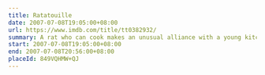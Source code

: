```yaml
---
title: Ratatouille
date: 2007-07-08T19:05:00+08:00
url: https://www.imdb.com/title/tt0382932/
summary: A rat who can cook makes an unusual alliance with a young kitchen worker at a famous restaurant.
start: 2007-07-08T19:05:00+08:00
end: 2007-07-08T20:56:00+08:00
placeId: 849VQHMW+QJ
---
```

